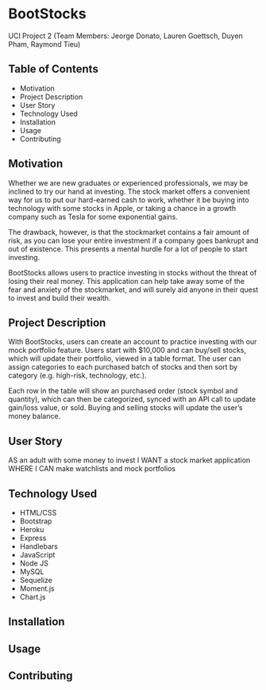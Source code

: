# BootStocks
UCI Project 2 (Team Members: Jeorge Donato, Lauren Goettsch, Duyen Pham, Raymond Tieu)

  
## Table of Contents

* Motivation
* Project Description
* User Story
* Technology Used
* Installation
* Usage
* Contributing


## Motivation

Whether we are new graduates or experienced professionals, we may be inclined to try our hand at investing.  The stock market offers a convenient way for us to put our hard-earned cash to work, whether it be buying into technology with some stocks in Apple, or taking a chance in a growth company such as Tesla for some exponential gains. 
 
The drawback, however, is that the stockmarket contains a fair amount of risk, as you can lose your entire investment if a company goes bankrupt and out of existence.  This presents a mental hurdle for a lot of people to start investing.

BootStocks allows users to practice investing in stocks without the threat of losing their real money. This application can help take away some of the fear and anxiety of the stockmarket, and will surely aid anyone in their quest to invest and build their wealth. 


## Project Description

With BootStocks, users can create an account to practice investing with our mock portfolio feature. Users start with $10,000 and can buy/sell stocks, which will update their portfolio, viewed in a table format.  The user can assign categories to each purchased batch of stocks and then sort by category (e.g. high-risk, technology, etc.).  

Each row in the table will show an purchased order (stock symbol and quantity), which can then be categorized, synced with an API call to update gain/loss value, or sold.  Buying and selling stocks will update the user’s money balance.


## User Story

AS an adult with some money to invest
I WANT a stock market application
WHERE I CAN make watchlists and mock portfolios


## Technology Used 

* HTML/CSS
* Bootstrap
* Heroku
* Express
* Handlebars
* JavaScript
* Node JS
* MySQL
* Sequelize
* Moment.js
* Chart.js


## Installation



## Usage



## Contributing



